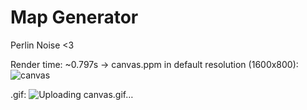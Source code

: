 # Map Generator

Perlin Noise <3

Render time: ~0.797s -> canvas.ppm in default resolution (1600x800):
![canvas](https://user-images.githubusercontent.com/48839784/207375333-efbba70a-657d-4dda-afc5-0753b8e4909a.png)

.gif:
![Uploading canvas.gif…]()
